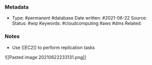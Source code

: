 ### Metadata

-  Type: #permanent #database
    Date written: #2021-06-22
    Source:  
    Status: #wip 
    Keywords:  #cloudcomputing #aws #dms
	Related:
	
### Notes
- Use [[EC2]] to perform replication tasks

![[Pasted image 20210622233131.png]]